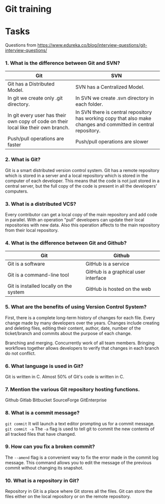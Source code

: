 # Git training

Tasks
===

Questions from https://www.edureka.co/blog/interview-questions/git-interview-questions/


### **1. What is the difference between Git and SVN?**

|           Git             |               SVN              |
|---------------------------|--------------------------------|
|Git has a Distributed Model.|SVN has a Centralized Model.|
|In git we create only .git directory.|In SVN we create .svn directory in each folder.|
|In git every user has their own copy of code on their local like their own branch.|In SVN there is central repository has working copy that also make changes and committed in central repository.|
|Push/pull operations are faster|Push/pull operations are slower|


### **2. What is Git?**

Git is a smart distributed version control system. Git has a remote repository which is stored in a server and a local repository which is stored in the computer of each developer. This means that the code is not just stored in a central server, but the full copy of the code is present in all the developers’ computers. 


### **3. What is a distributed VCS?**

Every contributor can get a local copy of the main repository and add code in parallel. With an operation "pull” developers can update their local repositories with new data. Also this operation affects to the main repository from their local repository.



### **4. What is the difference between Git and Github?**

|           Git             |           Github          |
|---------------------------|---------------------------|
|Git is a software          |GitHub is a service        |
|Git is a command-line tool |GitHub is a graphical user interface|
|Git is installed locally on the system|GitHub is hosted on the web|



### **5. What are the benefits of using Version Control System?**

First, there is a complete long-term history of changes for each file. Every change made by many developers over the years.  Changes include creating and deleting files, editing their content, author, date, number of the ticket/branch and commits about the purpose of each change.

Branching and merging. Concurrently work of all team members. Bringing workflows together allows developers to verify that changes in each branch do not conflict.


### **6. What language is used in Git?**

Git is written in C. Almost 50% of Git's code is written in C. 



### **7. Mention the various Git repository hosting functions.**

Github
Gitlab
Bitbucket
SourceForge
GitEnterprise


### **8. What is a commit message?**

``` git commit ```
It will launch a text editor prompting us for a commit message.
``` git commit -a ```
The ```-a``` flag is used to tell git to commit the new contents of all tracked files that have changed.


### **9. How can you fix a broken commit?**

The ```--amend``` flag is a convenient way to fix the error made in the commit log message. This command allows you to edit the message of the previous commit without changing its snapshot.



### **10. What is a repository in Git?**

Repository in Git is a place where Git stores all the files. Git can store the files either on the local repository or on the remote repository.
 
